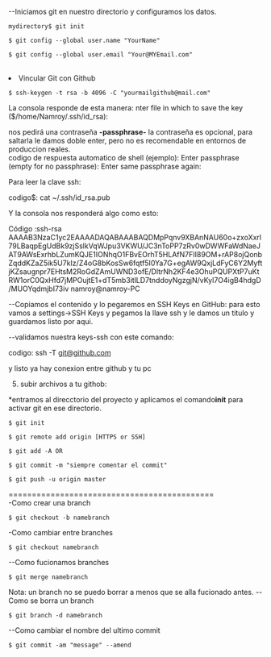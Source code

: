 

--Iniciamos git en nuestro directorio y configuramos los datos.
  <p><code>mydirectory$ git init </code></p>
  <p><code>$ git config --global user.name "YourName"</code></p>
  <p><code>$ git config --global user.email "Your@MYEmail.com"</code></p><br>
  
<li>Vincular Git con Github</li>
  <p><code>$ ssh-keygen -t rsa -b 4096 -C "yourmailgithub@mail.com"</code></p>
  
La consola responde de esta manera:
  nter file in which to save the key ($/home/Namroy/.ssh/id_rsa):

nos pedirá una contraseña <b>-passphrase-</b> la contraseña es opcional,
para saltarla le damos doble enter, pero no es recomendable en entornos de produccion reales.
<br>
codigo de respuesta automatico de shell (ejemplo):
Enter passphrase (empty for no passphrase):
Enter same passphrase again: 

Para leer la clave ssh:

codigo$: cat ~/.ssh/id_rsa.pub

Y la consola nos responderá algo como esto:

Código :ssh-rsa AAAAB3NzaC1yc2EAAAADAQABAAABAQDMpPqnv9XBAnNAU60o+zxoXxrl79LBaqpEgUdBk9zjSslkVqWJpu3VKWU/JC3nToPP7zRv0wDWWFaWdNaeJAT9AWsExrhbLZumKQJE1IONhqO1FBvEOrhT5HLAfN7FII89OM+rAP8ojQonbZqddKZaZ5ik5U7kIz/Z4oG8bKosSw6fqtf5I0Ya7G+egAW9QxjLdFyC6Y2MyftjKZsaugnpr7EHtsM2RoGdZAmUWND3ofE/DltrNh2KF4e3OhuPQUPXtP7uKtRW1orC0QxHfd7jMPOujtE1+dT5mb3itlLD7tnddoyNgzgjN/vKyl7O4igB4hdgD/MUOYqdmjbI73iv namroy@namroy-PC

--Copiamos el contenido y lo pegaremos en SSH Keys en GitHub:
  para esto vamos a settings->SSH Keys y pegamos la llave ssh y le damos un titulo  y guardamos listo por aqui.
  
--validamos nuestra keys-ssh con este comando:

  codigo: ssh -T git@github.com 

y listo ya hay conexion entre github y tu pc

5) subir archivos a tu githob:

*entramos al direcctorio del proyecto y aplicamos el comando<b>init</b> para activar git en ese directorio.<br>

<p><code>$ git init</code></p>

<p><code>$ git remote add origin [HTTPS or SSH]</code></p>

<p><code>$ git add -A OR <name.file> </p></code>

<p><code>$ git commit -m "siempre comentar el commit"</code></p>

<p><code>$ git push -u origin master</code></p>

============================================<br>
-Como crear una branch
<p><code>$ git checkout -b namebranch</code></p>

-Como cambiar entre branches

<p><code>$ git checkout namebranch</code></p>

--Como fucionamos branches

<p><code>$ git merge namebranch</code></p>

Nota: un branch no se puedo borrar a menos que se alla fucionado antes. 
--Como se borra un branch

<p><code>$ git branch -d namebranch</code></p>

--Como cambiar el nombre del ultimo commit 

<p><code>$ git commit -am "message" --amend</code></p>



